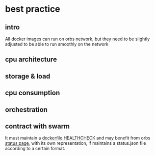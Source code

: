 # best practice

## intro
All docker images can run on orbs network, but they need to be slightly adjusted to be able to run smoothly on the network

## cpu architecture

## storage & load

## cpu consumption

## orchestration

## contract with swarm

It must maintain a [dockerfile HEALTHCHECK](https://docs.docker.com/engine/reference/builder/) and may benefit from orbs [status page](http://status.orbs.network), with its own representation, if maintains a status.json file according to a certain format.




